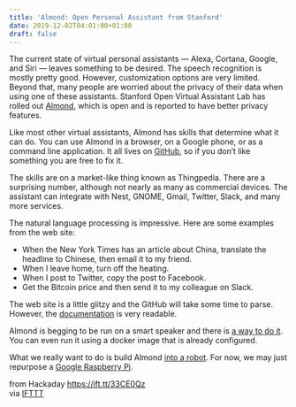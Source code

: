 ```yaml
---
title: 'Almond: Open Personal Assistant from Stanford'
date: 2019-12-02T04:01:00+01:00
draft: false
---
```


The current state of virtual personal assistants — Alexa, Cortana, Google, and Siri — leaves something to be desired. The speech recognition is mostly pretty good. However, customization options are very limited. Beyond that, many people are worried about the privacy of their data when using one of these assistants. Stanford Open Virtual Assistant Lab has rolled out [Almond](https://almond.stanford.edu/), which is open and is reported to have better privacy features.

Like most other virtual assistants, Almond has skills that determine what it can do. You can use Almond in a browser, on a Google phone, or as a command line application. It all lives on [GitHub](https://github.com/stanford-oval), so if you don’t like something you are free to fix it.

The skills are on a market-like thing known as Thingpedia. There are a surprising number, although not nearly as many as commercial devices. The assistant can integrate with Nest, GNOME, Gmail, Twitter, Slack, and many more services.

The natural language processing is impressive. Here are some examples from the web site:

*   When the New York Times has an article about China, translate the headline to Chinese, then email it to my friend.
*   When I leave home, turn off the heating.
*   When I post to Twitter, copy the post to Facebook.
*   Get the Bitcoin price and then send it to my colleague on Slack.

The web site is a little glitzy and the GitHub will take some time to parse. However, the [documentation](https://almond.stanford.edu/doc/getting-started.md) is very readable.

Almond is begging to be run on a smart speaker and there is [a way to do it](https://github.com/stanford-oval/almond-server). You can even run it using a docker image that is already configured.

What we really want to do is build Almond [into a robot](https://hackaday.com/2019/08/11/diy-personal-assistant-robot-hears-and-sees-all/). For now, we may just repurpose a [Google Raspberry Pi](https://hackaday.com/2017/05/16/sudo-google-assistant/).

  
  
from Hackaday https://ift.tt/33CE0Qz  
via [IFTTT](https://ifttt.com/?ref=da&site=blogger)